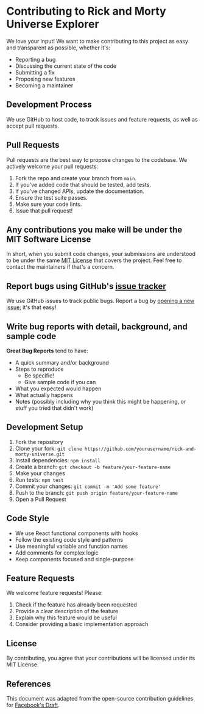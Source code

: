 # Contributing to Rick and Morty Universe Explorer

We love your input! We want to make contributing to this project as easy and transparent as possible, whether it's:

- Reporting a bug
- Discussing the current state of the code
- Submitting a fix
- Proposing new features
- Becoming a maintainer

## Development Process

We use GitHub to host code, to track issues and feature requests, as well as accept pull requests.

## Pull Requests

Pull requests are the best way to propose changes to the codebase. We actively welcome your pull requests:

1. Fork the repo and create your branch from `main`.
2. If you've added code that should be tested, add tests.
3. If you've changed APIs, update the documentation.
4. Ensure the test suite passes.
5. Make sure your code lints.
6. Issue that pull request!

## Any contributions you make will be under the MIT Software License

In short, when you submit code changes, your submissions are understood to be under the same [MIT License](http://choosealicense.com/licenses/mit/) that covers the project. Feel free to contact the maintainers if that's a concern.

## Report bugs using GitHub's [issue tracker](https://github.com/yourusername/rick-and-morty-universe/issues)

We use GitHub issues to track public bugs. Report a bug by [opening a new issue](https://github.com/yourusername/rick-and-morty-universe/issues/new); it's that easy!

## Write bug reports with detail, background, and sample code

**Great Bug Reports** tend to have:

- A quick summary and/or background
- Steps to reproduce
  - Be specific!
  - Give sample code if you can
- What you expected would happen
- What actually happens
- Notes (possibly including why you think this might be happening, or stuff you tried that didn't work)

## Development Setup

1. Fork the repository
2. Clone your fork: `git clone https://github.com/yourusername/rick-and-morty-universe.git`
3. Install dependencies: `npm install`
4. Create a branch: `git checkout -b feature/your-feature-name`
5. Make your changes
6. Run tests: `npm test`
7. Commit your changes: `git commit -m 'Add some feature'`
8. Push to the branch: `git push origin feature/your-feature-name`
9. Open a Pull Request

## Code Style

- We use React functional components with hooks
- Follow the existing code style and patterns
- Use meaningful variable and function names
- Add comments for complex logic
- Keep components focused and single-purpose

## Feature Requests

We welcome feature requests! Please:

1. Check if the feature has already been requested
2. Provide a clear description of the feature
3. Explain why this feature would be useful
4. Consider providing a basic implementation approach

## License

By contributing, you agree that your contributions will be licensed under its MIT License.

## References

This document was adapted from the open-source contribution guidelines for [Facebook's Draft](https://github.com/facebook/draft-js/blob/a9316a723f9e918afde44dea68b5f9f39b7d9b00/CONTRIBUTING.md).
